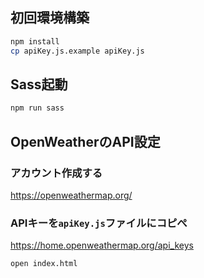 ## 初回環境構築

```sh
npm install
cp apiKey.js.example apiKey.js
```

## Sass起動

```sh
npm run sass
```

## OpenWeatherのAPI設定

### アカウント作成する

https://openweathermap.org/

### APIキーを`apiKey.js`ファイルにコピぺ

https://home.openweathermap.org/api_keys

```sh
open index.html
```

